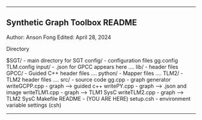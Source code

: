 ----------------------------------------------------------------------------------
Synthetic Graph Toolbox
README
----------------------------------------------------------------------------------
Author: Anson Fong
Edited: April 28, 2024

Directory

$SGT/                                       - main directory for SGT
    config/                                     - configuration files
        gg.config
        TLM.config
    input/                                  - .json for GPCC appears here
        ....
    lib/                                    - header files
        GPCC/                                   - Guided C++ header files
            ....
        python/                                 - Mapper files
            ....
        TLM2/                                   - TLM2 header files
            ....
    src/                                    - source code
        gg.cpp                                  - graph generator
        writeGCPP.cpp                           - graph --> guided c++
        writePY.cpp                             - graph --> .json and image
        writeTLM1.cpp                           - graph --> TLM1 SysC
        writeTLM2.cpp                           - graph --> TLM2 SysC
    Makefile
    README                                  - (YOU ARE HERE)
    setup.csh                               - environment variable settings (csh)

----------------------------------------------------------------------------------
